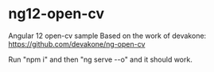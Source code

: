 # ng12-open-cv
Angular 12 open-cv sample
Based on the work of devakone:
https://github.com/devakone/ng-open-cv

Run "npm i" and then "ng serve --o" and it should work.